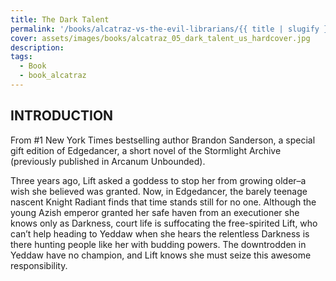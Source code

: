 ```yaml
---
title: The Dark Talent
permalink: '/books/alcatraz-vs-the-evil-librarians/{{ title | slugify }}/'
cover: assets/images/books/alcatraz_05_dark_talent_us_hardcover.jpg
description:
tags:
  - Book
  - book_alcatraz
---
```


## INTRODUCTION

From #1 New York Times bestselling author Brandon Sanderson, a special gift edition of Edgedancer, a short novel of the Stormlight Archive (previously published in Arcanum Unbounded).

Three years ago, Lift asked a goddess to stop her from growing older–a wish she believed was granted. Now, in Edgedancer, the barely teenage nascent Knight Radiant finds that time stands still for no one. Although the young Azish emperor granted her safe haven from an executioner she knows only as Darkness, court life is suffocating the free-spirited Lift, who can’t help heading to Yeddaw when she hears the relentless Darkness is there hunting people like her with budding powers. The downtrodden in Yeddaw have no champion, and Lift knows she must seize this awesome responsibility.
